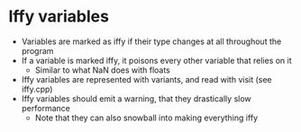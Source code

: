 # Iffy variables

* Variables are marked as iffy if their type changes at all throughout the program
* If a variable is marked iffy, it poisons every other variable that relies on it
    * Similar to what NaN does with floats
* Iffy variables are represented with variants, and read with visit (see iffy.cpp)
* Iffy variables should emit a warning, that they drastically slow performance
    * Note that they can also snowball into making everything iffy